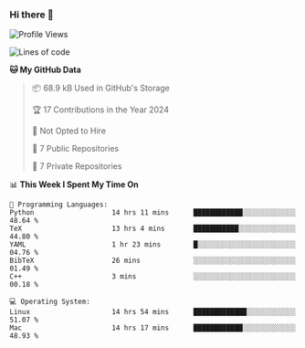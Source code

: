 ### Hi there 👋

<!--
**huayuan4396/huayuan4396** is a ✨ _special_ ✨ repository because its `README.md` (this file) appears on your GitHub profile.

Here are some ideas to get you started:

- 🔭 I’m currently working on ...
- 🌱 I’m currently learning ...
- 👯 I’m looking to collaborate on ...
- 🤔 I’m looking for help with ...
- 💬 Ask me about ...
- 📫 How to reach me: ...
- 😄 Pronouns: ...
- ⚡ Fun fact: ...
-->

<!--START_SECTION:waka-->
![Profile Views](http://img.shields.io/badge/Profile%20Views-0-blue)

![Lines of code](https://img.shields.io/badge/From%20Hello%20World%20I%27ve%20Written-252.9%20thousand%20lines%20of%20code-blue)

**🐱 My GitHub Data** 

> 📦 68.9 kB Used in GitHub's Storage 
 > 
> 🏆 17 Contributions in the Year 2024
 > 
> 🚫 Not Opted to Hire
 > 
> 📜 7 Public Repositories 
 > 
> 🔑 7 Private Repositories 
 > 
📊 **This Week I Spent My Time On** 

```text
💬 Programming Languages: 
Python                   14 hrs 11 mins      ████████████░░░░░░░░░░░░░   48.64 % 
TeX                      13 hrs 4 mins       ███████████░░░░░░░░░░░░░░   44.80 % 
YAML                     1 hr 23 mins        █░░░░░░░░░░░░░░░░░░░░░░░░   04.76 % 
BibTeX                   26 mins             ░░░░░░░░░░░░░░░░░░░░░░░░░   01.49 % 
C++                      3 mins              ░░░░░░░░░░░░░░░░░░░░░░░░░   00.18 % 

💻 Operating System: 
Linux                    14 hrs 54 mins      █████████████░░░░░░░░░░░░   51.07 % 
Mac                      14 hrs 17 mins      ████████████░░░░░░░░░░░░░   48.93 % 
```


<!--END_SECTION:waka-->
